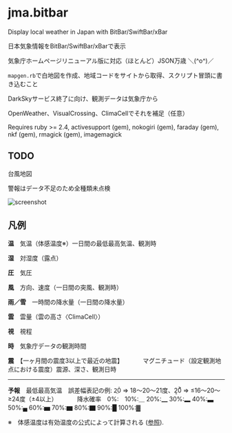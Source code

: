 # jma.bitbar

Display local weather in Japan with BitBar/SwiftBar/xBar

日本気象情報をBitBar/SwiftBar/xBarで表示

気象庁ホームページリニューアル版に対応（ほとんど）JSON万歳 ＼(^o^)／

`mapgen.rb`で白地図を作成、地域コードをサイトから取得、スクリプト冒頭に書き込むこと

DarkSkyサービス終了に向け、観測データは気象庁から

OpenWeather、VisualCrossing、ClimaCellでそれを補足（任意）

Requires ruby >= 2.4, activesupport (gem), nokogiri (gem), faraday (gem), nkf (gem), rmagick (gem), imagemagick

## TODO

台風地図

警報はデータ不足のため全種類未点検

![screenshot](https://user-images.githubusercontent.com/589440/111020619-33717d80-83bf-11eb-9bce-e318f49e1c58.png)

## 凡例

**温**　気温（体感温度※）一日間の最低最高気温、観測時

**湿**　対湿度（露点）

**圧**　気圧

**風**　方向、速度（一日間の突風、観測時）

**雨／雪**　一時間の降水量（一日間の降水量）

**雲**　雲量（雲の高さ〈ClimaCell〉）

**視**　視程

**時**　気象庁データの観測時間

**震**　【一ヶ月間の震度3以上で最近の地震】
　　　マグニチュード（設定観測地点における震度）震源、深さ、観測日時

---

**予報**　最低最高気温　誤差幅表記の例: 2̤0̇ => 18〜20〜21度、2͔0͐ => ≤16〜20〜≥24度（±4以上）
　　　降水確率　0%:　10%:＿ 20%:▁ 30%:▂ 40%:▃ 50%:▄ 60%:▅ 70%:▆ 80%:▇ 90%:█ 100%:▓

※　体感温度は有効温度の公式によって計算される ([参照](https://link.springer.com/article/10.1007/s00484-011-0453-2)).